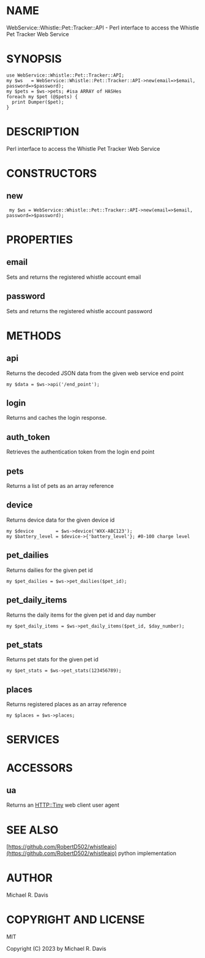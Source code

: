# NAME

WebService::Whistle::Pet::Tracker::API - Perl interface to access the Whistle Pet Tracker Web Service

# SYNOPSIS

    use WebService::Whistle::Pet::Tracker::API;
    my $ws   = WebService::Whistle::Pet::Tracker::API->new(email=>$email, password=>$password);
    my $pets = $ws->pets; #isa ARRAY of HASHes
    foreach my $pet (@$pets) {
      print Dumper($pet);
    }

# DESCRIPTION

Perl interface to access the Whistle Pet Tracker Web Service

# CONSTRUCTORS

## new

     my $ws = WebService::Whistle::Pet::Tracker::API->new(email=>$email, password=>$password);
    

# PROPERTIES

## email

Sets and returns the registered whistle account email

## password

Sets and returns the registered whistle account password

# METHODS

## api

Returns the decoded JSON data from the given web service end point

    my $data = $ws->api('/end_point');

## login

Returns and caches the login response.

## auth\_token

Retrieves the authentication token from the login end point

## pets

Returns a list of pets as an array reference

## device

Returns device data for the given device id

    my $device        = $ws->device('WXX-ABC123');
    my $battery_level = $device->{'battery_level'}; #0-100 charge level

## pet\_dailies

Returns dailies for the given pet id

    my $pet_dailies = $ws->pet_dailies($pet_id);

## pet\_daily\_items

Returns the daily items for the given pet id and day number

    my $pet_daily_items = $ws->pet_daily_items($pet_id, $day_number);

## pet\_stats

Returns pet stats for the given pet id

    my $pet_stats = $ws->pet_stats(123456789);

## places

Returns registered places as an array reference

    my $places = $ws->places;

# SERVICES

# ACCESSORS

## ua

Returns an [HTTP::Tiny](https://metacpan.org/pod/HTTP::Tiny) web client user agent

# SEE ALSO

[https://github.com/RobertD502/whistleaio](https://github.com/RobertD502/whistleaio) python implementation

# AUTHOR

Michael R. Davis

# COPYRIGHT AND LICENSE

MIT

Copyright (C) 2023 by Michael R. Davis
